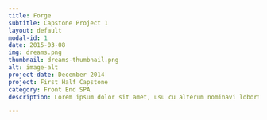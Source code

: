 ```yaml
---
title: Forge
subtitle: Capstone Project 1
layout: default
modal-id: 1
date: 2015-03-08
img: dreams.png
thumbnail: dreams-thumbnail.png
alt: image-alt
project-date: December 2014
project: First Half Capstone
category: Front End SPA
description: Lorem ipsum dolor sit amet, usu cu alterum nominavi lobortis. At duo novum diceret. Tantas apeirian vix et, usu sanctus postulant inciderint ut, populo diceret necessitatibus in vim. Cu eum dicam feugiat noluisse.

---
```


